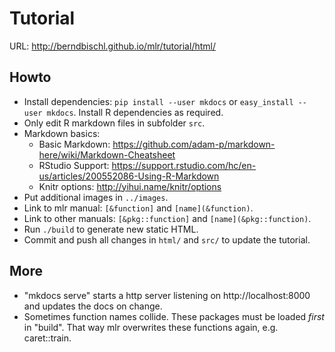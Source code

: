 # Tutorial
URL: http://berndbischl.github.io/mlr/tutorial/html/

## Howto
* Install dependencies:
  `pip install --user mkdocs` or `easy_install --user mkdocs`.
  Install R dependencies as required.
* Only edit R markdown files in subfolder `src`.
* Markdown basics:
  * Basic Markdown: https://github.com/adam-p/markdown-here/wiki/Markdown-Cheatsheet
  * RStudio Support: https://support.rstudio.com/hc/en-us/articles/200552086-Using-R-Markdown
  * Knitr options: http://yihui.name/knitr/options
* Put additional images in `../images`.
* Link to mlr manual: `[&function]` and `[name](&function)`.
* Link to other manuals: `[&pkg::function]` and `[name](&pkg::function)`.
* Run `./build` to generate new static HTML.
* Commit and push all changes in `html/` and `src/` to update the tutorial.

## More
* "mkdocs serve" starts a http server listening on http://localhost:8000
  and updates the docs on change.
* Sometimes function names collide. These packages must be loaded _first_
  in "build". That way mlr overwrites these functions again, e.g. caret::train.
